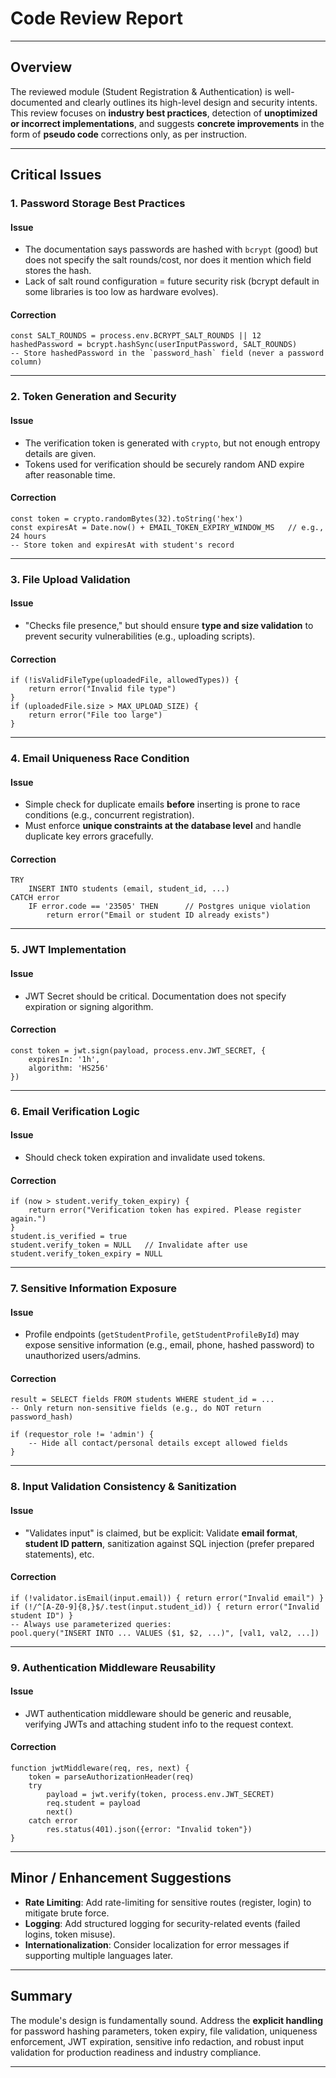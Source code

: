 # Code Review Report

---

## Overview

The reviewed module (Student Registration & Authentication) is well-documented and clearly outlines its high-level design and security intents. This review focuses on **industry best practices**, detection of **unoptimized or incorrect implementations**, and suggests **concrete improvements** in the form of **pseudo code** corrections only, as per instruction.

---

## Critical Issues

### 1. Password Storage Best Practices

#### Issue
- The documentation says passwords are hashed with `bcrypt` (good) but does not specify the salt rounds/cost, nor does it mention which field stores the hash.
- Lack of salt round configuration = future security risk (bcrypt default in some libraries is too low as hardware evolves).

#### Correction
```pseudo
const SALT_ROUNDS = process.env.BCRYPT_SALT_ROUNDS || 12
hashedPassword = bcrypt.hashSync(userInputPassword, SALT_ROUNDS)
-- Store hashedPassword in the `password_hash` field (never a password column)
```

---

### 2. Token Generation and Security

#### Issue
- The verification token is generated with `crypto`, but not enough entropy details are given.
- Tokens used for verification should be securely random AND expire after reasonable time.

#### Correction
```pseudo
const token = crypto.randomBytes(32).toString('hex')
const expiresAt = Date.now() + EMAIL_TOKEN_EXPIRY_WINDOW_MS   // e.g., 24 hours
-- Store token and expiresAt with student's record
```

---

### 3. File Upload Validation

#### Issue
- "Checks file presence," but should ensure **type and size validation** to prevent security vulnerabilities (e.g., uploading scripts).

#### Correction
```pseudo
if (!isValidFileType(uploadedFile, allowedTypes)) {
    return error("Invalid file type")
}
if (uploadedFile.size > MAX_UPLOAD_SIZE) {
    return error("File too large")
}
```

---

### 4. Email Uniqueness Race Condition

#### Issue
- Simple check for duplicate emails **before** inserting is prone to race conditions (e.g., concurrent registration).
- Must enforce **unique constraints at the database level** and handle duplicate key errors gracefully.

#### Correction
```pseudo
TRY
    INSERT INTO students (email, student_id, ...)
CATCH error
    IF error.code == '23505' THEN      // Postgres unique violation
        return error("Email or student ID already exists")
```

---

### 5. JWT Implementation

#### Issue
- JWT Secret should be critical. Documentation does not specify expiration or signing algorithm.

#### Correction
```pseudo
const token = jwt.sign(payload, process.env.JWT_SECRET, {
    expiresIn: '1h',
    algorithm: 'HS256'
})
```

---

### 6. Email Verification Logic

#### Issue
- Should check token expiration and invalidate used tokens.

#### Correction
```pseudo
if (now > student.verify_token_expiry) {
    return error("Verification token has expired. Please register again.")
}
student.is_verified = true
student.verify_token = NULL   // Invalidate after use
student.verify_token_expiry = NULL
```

---

### 7. Sensitive Information Exposure

#### Issue
- Profile endpoints (`getStudentProfile`, `getStudentProfileById`) may expose sensitive information (e.g., email, phone, hashed password) to unauthorized users/admins.

#### Correction
```pseudo
result = SELECT fields FROM students WHERE student_id = ... 
-- Only return non-sensitive fields (e.g., do NOT return password_hash)
```
```pseudo
if (requestor_role != 'admin') {
    -- Hide all contact/personal details except allowed fields
}
```

---

### 8. Input Validation Consistency & Sanitization

#### Issue
- "Validates input" is claimed, but be explicit: Validate **email format**, **student ID pattern**, sanitization against SQL injection (prefer prepared statements), etc.

#### Correction
```pseudo
if (!validator.isEmail(input.email)) { return error("Invalid email") }
if (!/^[A-Z0-9]{8,}$/.test(input.student_id)) { return error("Invalid student ID") }
-- Always use parameterized queries:
pool.query("INSERT INTO ... VALUES ($1, $2, ...)", [val1, val2, ...])
```

---

### 9. Authentication Middleware Reusability

#### Issue
- JWT authentication middleware should be generic and reusable, verifying JWTs and attaching student info to the request context.

#### Correction
```pseudo
function jwtMiddleware(req, res, next) {
    token = parseAuthorizationHeader(req)
    try
        payload = jwt.verify(token, process.env.JWT_SECRET)
        req.student = payload
        next()
    catch error
        res.status(401).json({error: "Invalid token"})
}
```

---

## Minor / Enhancement Suggestions

- **Rate Limiting**: Add rate-limiting for sensitive routes (register, login) to mitigate brute force.
- **Logging**: Add structured logging for security-related events (failed logins, token misuse).
- **Internationalization**: Consider localization for error messages if supporting multiple languages later.

---

## Summary

The module's design is fundamentally sound. Address the **explicit handling** for password hashing parameters, token expiry, file validation, uniqueness enforcement, JWT expiration, sensitive info redaction, and robust input validation for production readiness and industry compliance.

---